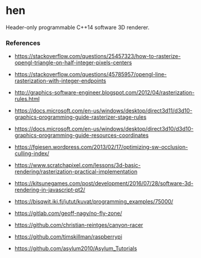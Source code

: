 hen
===

Header-only programmable C++14 software 3D renderer.

###  References
* https://stackoverflow.com/questions/25457323/how-to-rasterize-opengl-triangle-on-half-integer-pixels-centers
* https://stackoverflow.com/questions/45785957/opengl-line-rasterization-with-integer-endpoints
* http://graphics-software-engineer.blogspot.com/2012/04/rasterization-rules.html
* https://docs.microsoft.com/en-us/windows/desktop/direct3d11/d3d10-graphics-programming-guide-rasterizer-stage-rules
* https://docs.microsoft.com/en-us/windows/desktop/direct3d10/d3d10-graphics-programming-guide-resources-coordinates
* https://fgiesen.wordpress.com/2013/02/17/optimizing-sw-occlusion-culling-index/
* https://www.scratchapixel.com/lessons/3d-basic-rendering/rasterization-practical-implementation
* https://kitsunegames.com/post/development/2016/07/28/software-3d-rendering-in-javascript-pt2/

* https://bisqwit.iki.fi/jutut/kuvat/programming_examples/75000/
* https://gitlab.com/geoff-nagy/no-fly-zone/
* https://github.com/christian-reintges/canyon-racer
* https://github.com/timskillman/raspberrypi
* https://github.com/asylum2010/Asylum_Tutorials

